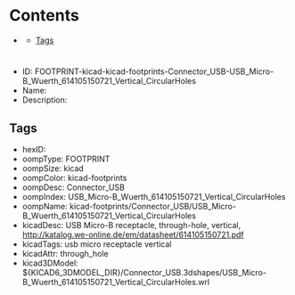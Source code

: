 



Contents
========

* [](#)
	* [Tags](#tags)

# 

- ID: FOOTPRINT-kicad-kicad-footprints-Connector_USB-USB_Micro-B_Wuerth_614105150721_Vertical_CircularHoles
- Name: 
- Description: 

## Tags

- hexID: 
- oompType: FOOTPRINT
- oompSize: kicad
- oompColor: kicad-footprints
- oompDesc: Connector_USB
- oompIndex: USB_Micro-B_Wuerth_614105150721_Vertical_CircularHoles
- oompName: kicad-footprints/Connector_USB/USB_Micro-B_Wuerth_614105150721_Vertical_CircularHoles
- kicadDesc: USB Micro-B receptacle, through-hole, vertical, http://katalog.we-online.de/em/datasheet/614105150721.pdf
- kicadTags: usb micro receptacle vertical
- kicadAttr: through_hole
- kicad3DModel: ${KICAD6_3DMODEL_DIR}/Connector_USB.3dshapes/USB_Micro-B_Wuerth_614105150721_Vertical_CircularHoles.wrl
